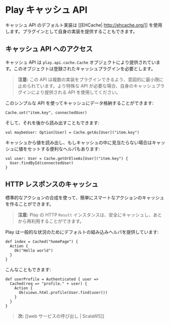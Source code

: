 <!-- translated -->
<!--
# The Play cache API
-->
# Play キャッシュ API

<!--
The default implementation of the Cache API uses [[EHCache| http://ehcache.org/]]. You can also provide your own implementation via a plug-in.
-->
キャッシュ API のデフォルト実装は [[EHCache| http://ehcache.org/]] を使用します。プラグインとして自身の実装を提供することもできます。

<!--
## Accessing the Cache API
-->
## キャッシュ API へのアクセス

<!--
The cache API is provided by the `play.api.cache.Cache` object. It requires a registered cache plug-in.
-->
キャッシュ API は `play.api.cache.Cache` オブジェクトにより提供されています。このオブジェクトは登録されたキャッシュプラグインを必要とします。

<!--
> **Note:** The API is intentionally minimal to allow several implementation to be plugged. If you need a more specific API, use the one provided by your Cache plugin.
-->
> **注意:** この API は複数の実装をプラグインできるよう、意図的に最小限に止められています。より特殊な API が必要な場合、自身のキャッシュプラグインにより提供される API を使用してください。

<!--
Using this simple API you can either store data in cache:
-->
このシンプルな API を使ってキャッシュにデータ格納することができます:

```
Cache.set("item.key", connectedUser)
```

<!--
And then retrieve it later:
-->
そして、それを後から読み出すこともできます:

```
val maybeUser: Option[User] = Cache.getAs[User]("item.key")
```

<!--
There is also a convenient helper to retrieve from cache or set the value in cache if it was missing:
-->
キャッシュから値を読み出し、もしキャッシュの中に見当たらない場合はキャッシュに値をセットする便利なヘルパもあります:

```
val user: User = Cache.getOrElseAs[User]("item.key") {
  User.findById(connectedUser)
}
```

<!--
## Caching HTTP responses
-->
## HTTP レスポンスのキャッシュ

<!--
You can easily create smart cached actions using standard Action composition. 
-->
標準的なアクションの合成を使って、簡単にスマートなアクションのキャッシュを作ることができます。

<!--
> **Note:** Play HTTP `Result` instances are safe to cache and reuse later.
-->
> **注意:** Play の HTTP `Result` インスタンスは、安全にキャッシュし、あとから再利用することができます。

<!--
Play provides a default built-in helper for standard cases:
-->
Play は一般的な状況のためにデフォルトの組み込みヘルパを提供しています:

```
def index = Cached("homePage") {
  Action {
    Ok("Hello world")
  }
}
```
<!--
Or even:
-->
こんなこともできます:

```
def userProfile = Authenticated { user =>
  Cached(req => "profile." + user) {      
    Action { 
      Ok(views.html.profile(User.find(user)))
    }   
  }
}
```

<!--
> **Next:** [[Calling web services | ScalaWS]]
-->
> **次:** [[web サービスの呼び出し | ScalaWS]]
